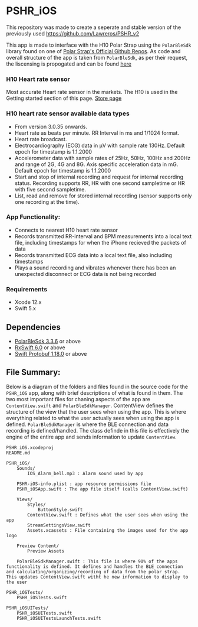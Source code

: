 # PSHR_iOS

This repository was made to create a seperate and stable version of the previously used https://github.com/Lawreros/PSHR_v2 

This app is made to interface with the H10 Polar Strap using the `PolarBleSdk` library found on one of [Polar Strap's Official Github Repos](https://github.com/polarofficial/polar-ble-sdk).
As code and overall structure of the app is taken from `PolarBleSdk`, as per their request, the liscensing is propogated and can be found [here](https://github.com/Lawreros/PSHR_iOS/blob/main/ThirdPartySoftwareListing.txt)

### H10 Heart rate sensor
Most accurate Heart rate sensor in the markets. The H10 is used in the Getting started section of this page. 
[Store page](https://www.polar.com/en/products/accessories/H10_heart_rate_sensor)

### H10 heart rate sensor available data types
* From version 3.0.35 onwards. 
* Heart rate as beats per minute. RR Interval in ms and 1/1024 format.
* Heart rate broadcast.
* Electrocardiography (ECG) data in µV with sample rate 130Hz. Default epoch for timestamp is 1.1.2000
* Accelerometer data with sample rates of 25Hz, 50Hz, 100Hz and 200Hz and range of 2G, 4G and 8G. Axis specific acceleration data in mG. Default epoch for timestamp is 1.1.2000
* Start and stop of internal recording and request for internal recording status. Recording supports RR, HR with one second sampletime or HR with five second sampletime.
* List, read and remove for stored internal recording (sensor supports only one recording at the time).

### App Functionality:
* Connects to nearest H10 heart rate sensor
* Records transmitted RR-interval and BPM measurements into a local text file, including timestamps for when the iPhone recieved the packets of data
* Records transmitted ECG data into a local text file, also including timestamps
* Plays a sound recording and vibrates whenever there has been an unexpected disconnect or ECG data is not being recorded

### Requirements
* Xcode 12.x
* Swift 5.x

## Dependencies
*  [PolarBleSdk 3.3.6](https://github.com/polarofficial/polar-ble-sdk) or above
*  [RxSwift 6.0](https://github.com/ReactiveX/RxSwift) or above
*  [Swift Protobuf 1.18.0](https://github.com/apple/swift-protobuf) or above


## File Summary:
Below is a diagram of the folders and files found in the source code for the `PSHR_iOS` app, along with brief descriptions of what is found in them. The two most important files for chaning aspects of the app are `ContentView.swift` and `PolarBleSdkManager`. ContentView defines the structure of the view that the user sees when using the app. This is where everything related to what the user actually sees when using the app is defined. `PolarBleSdkManager` is where the BLE connection and data recording is defined/handled. The class definde in this file is effectively the engine of the entire app and sends information to update `ContentView`.

```
PSHR_iOS.xcodeproj
README.md

PSHR_iOS/
    Sounds/
        IOS_Alarm_bell.mp3 : Alarm sound used by app
    
    PSHR-iOS-info.plist : app resource permissions file
    PSHR_iOSApp.swift : The app file itself (calls ContentView.swift)
    
    Views/
        Styles/
            ButtonStyle.swift
        ContentView.swift : Defines what the user sees when using the app
        StreamSettingsView.swift
        Assets.xcassets : File containing the images used for the app logo
    
    Preview Content/
        Preview Assets
    
    PolarBleSdkManager.swift : This file is where 90% of the apps functionality is defined. It defines and handles the BLE connection and calculating/organizing/recording of data from the polar strap. This updates ContentView.swift witht he new information to display to the user

PSHR_iOSTests/
    PSHR_iOSTests.swift

PSHR_iOSUITests/
    PSHR_iOSUITests.swift
    PSHR_iOSUITestsLaunchTests.swift
```
